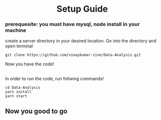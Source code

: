 # <center>Setup Guide</center>

### prerequesite: you must have mysql, node install in your machine

create a server directory in your desired location. Go into the directory and open terminal

```
git clone https://github.com/vinaykumar-zine/Data-Analysis.git
```
Now you have the code!<br/>

<br/>In order to run the code, run follwing commands!

```
cd Data-Analysis
yarn install
yarn start
```

## Now you good to go 

